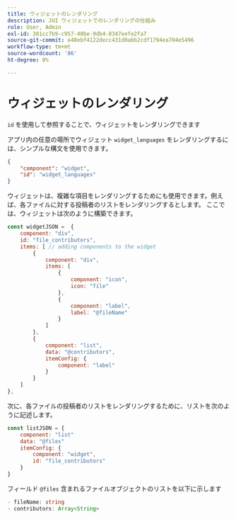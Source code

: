 ```yaml
---
title: ウィジェットのレンダリング
description: JUI ウィジェットでのレンダリングの仕組み
role: User, Admin
exl-id: 381cc7b9-c957-40be-9db4-8347eefe2fa7
source-git-commit: e40ebf4122decc431d0abb2cdf1794ea704e5496
workflow-type: tm+mt
source-wordcount: '86'
ht-degree: 0%

---
```


# ウィジェットのレンダリング

`id` を使用して参照することで、ウィジェットをレンダリングできます

アプリ内の任意の場所でウィジェット `widget_languages` をレンダリングするには、シンプルな構文を使用できます。

```json
{
    "component": "widget",
    "id": "widget_languages"
}
```

ウィジェットは、複雑な項目をレンダリングするためにも使用できます。例えば、各ファイルに対する投稿者のリストをレンダリングするとします。
ここでは、ウィジェットは次のように構築できます。

```js title="fileContributorsWidget.js"
const widgetJSON =  {
    component: "div", 
    id: "file_contributors", 
    items: [ // adding components to the widget
        {
            component: "div",
            items: [
                {
                    component: "icon",
                    icon: "file"
                },
                {
                    component: "label",
                    label: "@fileName"
                }
            ]
        },
        {
            component: "list",
            data: "@contributors",
            itemConfig: {
                component: "label"
            }
        }
    ]
},
```

次に、各ファイルの投稿者のリストをレンダリングするために、リストを次のように記述します。

```js title="fileContributorsList.js"
const listJSON = {
    component: "list"
    data: "@files"
    itemConfig: {
        component: "widget",
        id: "file_contributors"
    }
}
```

フィールド `@files` 含まれるファイルオブジェクトのリストを以下に示します

```typescript
- fileName: string
- contributors: Array<String>
```
